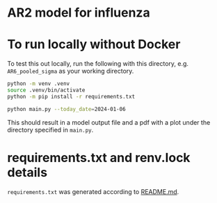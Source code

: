 # AR2 model for influenza

# To run locally without Docker

To test this out locally, run the following with this directory, e.g. `AR6_pooled_sigma` as your working directory.

```bash
python -m venv .venv
source .venv/bin/activate
python -m pip install -r requirements.txt

python main.py --today_date=2024-01-06
```

This should result in a model output file and a pdf with a plot under the directory specified in `main.py`.

# requirements.txt and renv.lock details

`requirements.txt` was generated according to [README.md](../README.md). 